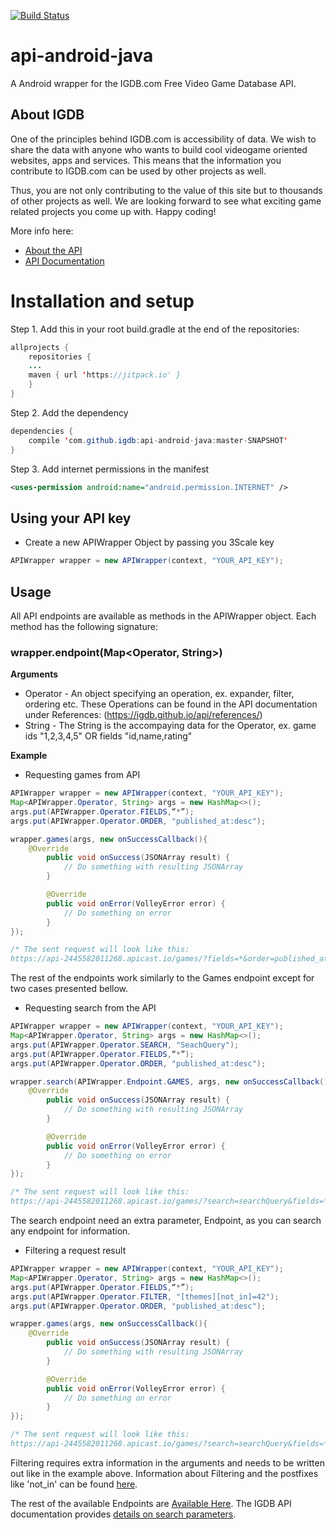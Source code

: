 [![Build Status](https://travis-ci.org/igdb/api-android-java.svg?branch=master)](https://travis-ci.org/igdb/api-android-java)

# api-android-java
A Android wrapper for the IGDB.com Free Video Game Database API.

## About IGDB
One of the principles behind IGDB.com is accessibility of data. We wish to share the data with anyone who wants to build cool videogame oriented websites, apps and services. This means that the information you contribute to IGDB.com can be used by other projects as well.

Thus, you are not only contributing to the value of this site but to thousands of other projects as well. We are looking forward to see what exciting game related projects you come up with. Happy coding!

More info here:
* [About the API](https://www.igdb.com/api)
* [API Documentation](https://igdb.github.io/api/about/welcome/)

# Installation and setup

  Step 1. Add this in your root build.gradle at the end of the repositories:
```java
allprojects {
	repositories {
	...
	maven { url 'https://jitpack.io' }
	}
}
```
  Step 2. Add the dependency
``` java
dependencies {
	compile 'com.github.igdb:api-android-java:master-SNAPSHOT'
}
```
  Step 3. Add internet permissions in the manifest
  ``` xml
<uses-permission android:name="android.permission.INTERNET" />
```

## Using your API key
* Create a new APIWrapper Object by passing you 3Scale key
``` java
APIWrapper wrapper = new APIWrapper(context, "YOUR_API_KEY");
```

## Usage
All API endpoints are available as methods in the APIWrapper object. Each method has the following signature:
### wrapper.endpoint(Map<Operator, String>)
__Arguments__
* Operator - An object specifying an operation, ex. expander, filter, ordering etc. These Operations can be found in the API documentation under References: (https://igdb.github.io/api/references/)
* String - The String is the accompaying data for the Operator, ex. game ids "1,2,3,4,5" OR fields "id,name,rating"

__Example__ 
* Requesting games from API
``` java
APIWrapper wrapper = new APIWrapper(context, "YOUR_API_KEY");
Map<APIWrapper.Operator, String> args = new HashMap<>();
args.put(APIWrapper.Operator.FIELDS,“*”);
args.put(APIWrapper.Operator.ORDER, "published_at:desc");

wrapper.games(args, new onSuccessCallback(){
	@Override
        public void onSuccess(JSONArray result) {
        	// Do something with resulting JSONArray
        }

        @Override
        public void onError(VolleyError error) {
            // Do something on error
        }
});

/* The sent request will look like this:
https://api-2445582011268.apicast.io/games/?fields=*&order=published_at:desc */

```
The rest of the endpoints work similarly to the Games endpoint except for two cases presented bellow.

* Requesting search from the API
``` java
APIWrapper wrapper = new APIWrapper(context, "YOUR_API_KEY");
Map<APIWrapper.Operator, String> args = new HashMap<>();
args.put(APIWrapper.Operator.SEARCH, "SeachQuery");
args.put(APIWrapper.Operator.FIELDS,“*”);
args.put(APIWrapper.Operator.ORDER, "published_at:desc");

wrapper.search(APIWrapper.Endpoint.GAMES, args, new onSuccessCallback(){
	@Override
        public void onSuccess(JSONArray result) {
        	// Do something with resulting JSONArray
        }

        @Override
        public void onError(VolleyError error) {
            // Do something on error
        }
});

/* The sent request will look like this:
https://api-2445582011268.apicast.io/games/?search=searchQuery&fields=*&order=published_at:desc */

```
The search endpoint need an extra parameter, Endpoint, as you can search any endpoint for information.

* Filtering a request result
``` java
APIWrapper wrapper = new APIWrapper(context, "YOUR_API_KEY");
Map<APIWrapper.Operator, String> args = new HashMap<>();
args.put(APIWrapper.Operator.FIELDS,“*”);
args.put(APIWrapper.Operator.FILTER, "[themes][not_in]=42");
args.put(APIWrapper.Operator.ORDER, "published_at:desc");

wrapper.games(args, new onSuccessCallback(){
	@Override
        public void onSuccess(JSONArray result) {
        	// Do something with resulting JSONArray
        }

        @Override
        public void onError(VolleyError error) {
            // Do something on error
        }
});

/* The sent request will look like this:
https://api-2445582011268.apicast.io/games/?search=searchQuery&fields=*&filter[themes][not_in]=42&order=published_at:desc */

```
Filtering requires extra information in the arguments and needs to be written out like in the example above. 
Information about Filtering and the postfixes like 'not_in' can be found [here](https://igdb.github.io/api/references/filters/).

The rest of the available Endpoints are [Available Here](https://igdb.github.io/api/endpoints/).
The IGDB API documentation provides [details on search parameters](https://igdb.github.io/api/references/filters/).












